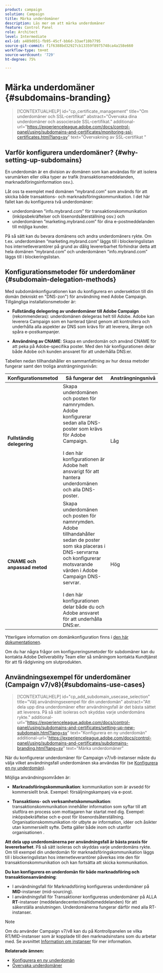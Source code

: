 ```yaml
---
product: campaign
solution: Campaign
title: Märka underdomäner
description: Läs mer om att märka underdomäner
feature: Control Panel
role: Architect
level: Intermediate
exl-id: a489d051-fb95-45cf-bb6d-33aef10b7795
source-git-commit: f1f6388bd32927cb13359f8975748ca4a158e660
workflow-type: tm+mt
source-wordcount: '729'
ht-degree: 75%

---
```


# Märka underdomäner {#subdomains-branding}

>[!CONTEXTUALHELP]
>id="cp_certificate_management"
>title="Om underdomäner och SSL-certifikat"
>abstract="Övervaka dina underdomäner och associerade SSL-certifikat."
>additional-url="https://experienceleague.adobe.com/docs/control-panel/using/subdomains-and-certificates/monitoring-ssl-certificates.html?lang=sv" text="Övervakning av SSL-certifikat "

## Varför konfigurera underdomäner? {#why-setting-up-subdomains}

En underdomän är en division av domänen som kan användas för att isolera varumärken eller olika typer av trafik (transaktionsmeddelanden, marknadsföringsinformation osv.).

Låt oss ta exemplet med domänen ”mybrand.com” som används för att skicka både transaktions- och marknadsföringskommunikation. I det här fallet kan du konfigurera två underdomäner:

* underdomänen ”info.mybrand.com” för transaktionskommunikation (inköpsbekräftelser och lösenordsåterställning osv.) och
* underdomänen ”marketing.mybrand.com” för dina e-postmeddelanden till möjliga kunder.

På så sätt kan du bevara domänens och andra underdomäners rykte. Om t.ex. underdomänen ”marketing.mybrand.com” läggs till i blockeringslistan hos internetleverantörer på grund av dålig levererbarhet förhindrar detta att hela domänen ”mybrand.com” och underdomänen ”info.mybrand.com” läggs till i blockeringslistan.

## Konfigurationsmetoder för underdomäner {#subdomain-delegation-methods}

Med subdomänkonfigurationen kan du konfigurera en undersektion till din domän (tekniskt en &quot;DNS-zon&quot;) för användning med Adobe Campaign. Tillgängliga installationsmetoder är:

* **Fullständig delegering av underdomäner till Adobe Campaign** (rekommenderas): underdomänen delegeras helt till Adobe. Adobe kan leverera Campaign som en hanterad tjänst genom att kontrollera och underhålla alla aspekter av DNS som krävs för att leverera, återge och spåra e-postkampanjer.

* **Användning av CNAME**: Skapa en underdomän och använd CNAME för att peka på Adobe-specifika poster. Med den här konfigurationen delar både Adobe och kunden ansvaret för att underhålla DNS:er.

Tabellen nedan tillhandahåller en sammanfattning av hur dessa metoder fungerar samt den troliga ansträngningsnivån:

| Konfigurationsmetod | Så fungerar det | Ansträngningsnivå |
|---|---|---|
| **Fullständig delegering** | Skapa underdomänen och posten för namnrymden. Adobe konfigurerar sedan alla DNS-poster som krävs för Adobe Campaign.<br/><br/>I den här konfigurationen är Adobe helt ansvarigt för att hantera underdomänen och alla DNS-poster. | Låg |
| **CNAME och anpassad metod** | Skapa underdomänen och posten för namnrymden. Adobe tillhandahåller sedan de poster som ska placeras i DNS-servrarna och konfigurerar motsvarande värden i Adobe Campaign DNS-servrar.<br/><br/>I den här konfigurationen delar både du och Adobe ansvaret för att underhålla DNS:er. | Hög |

Ytterligare information om domänkonfiguration finns i [den här dokumentationen](https://experienceleague.adobe.com/docs/deliverability-learn/deliverability-best-practice-guide/additional-resources/product-specific-resources/campaign/ac-domain-name-setup.html).

Om du har några frågor om konfigureringsmetoder för subdomäner kan du kontakta Adobe Deliverability Team eller så småningom kontakta Kundtjänst för att få rådgivning om slutprodukten.

## Användningsexempel för underdomäner (Campaign v7/v8){#subdomains-use-cases}

>[!CONTEXTUALHELP]
>id="cp_add_subdomain_usecase_selection"
>title="Välj användningsexempel för din underdomän"
>abstract="Att dela upp dina underdomäner efter användningsfall är det bästa sättet att leverera. På så sätt isoleras och skyddas varje underdomäns rykte."
>additional-url="https://experienceleague.adobe.com/docs/control-panel/using/subdomains-and-certificates/setting-up-new-subdomain.html?lang=sv" text="Konfigurera en ny underdomän"
>additional-url="https://experienceleague.adobe.com/docs/control-panel/using/subdomains-and-certificates/subdomains-branding.html?lang=sv" text="Märka underdomäner"

När du konfigurerar underdomäner för Campaign v7/v8-instanser måste du välja vilket användningsfall underdomänen ska användas för (se [Konfigurera en ny underdomän](../../subdomains-certificates/using/setting-up-new-subdomain.md)).

Möjliga användningsområden är:

* **Marknadsföringskommunikation**: kommunikation som är avsedd för kommersiellt bruk. Exempel: försäljningskampanj via e-post.

* **Transaktions- och verksamhetskommunikation**: transaktionskommunikation innehåller information som syftar till att slutföra en process som mottagaren har startat med dig. Exempel: inköpsbekräftelse och e-post för lösenordsåterställning. Organisationskommunikation rör utbyte av information, idéer och åsikter utan kommersiellt syfte. Detta gäller både inom och utanför organisationen .

**Att dela upp underdomänerna per användningsfall är bästa praxis för levererbarhet**. På så sätt isoleras och skyddas varje underdomäns rykte. Om till exempel din underdomän för marknadsföringskommunikation läggs till i blockeringslistan hos internetleverantörer påverkas inte den för transaktionskommunikation och kan fortsätta att skicka kommunikation.

**Du kan konfigurera en underdomän för både marknadsföring och transaktionsanvändning**:

* I användningsfall för Marknadsföring konfigureras underdomäner på **MID**-instanser (mid-sourcing).
* I användningsfall för Transaktioner konfigureras underdomäner på ALLA **RT**-instanser (meddelandecenter/realtidsmeddelanden) för att säkerställa anslutningen. Underdomänerna fungerar därför med alla RT-instanser.

>[!NOTE]
>
>Om du använder Campaign v7/v8 kan du på Kontrollpanelen se vilka RT/MID-instanser som är kopplade till den marknadsinstans som du arbetar med. Se avsnittet [Information om instanser](../../instances-settings/using/instance-details.md) för mer information.

**Relaterade ämnen:**

* [Konfigurera en ny underdomän](../../subdomains-certificates/using/setting-up-new-subdomain.md)
* [Övervaka underdomäner](../../subdomains-certificates/using/monitoring-subdomains.md)
